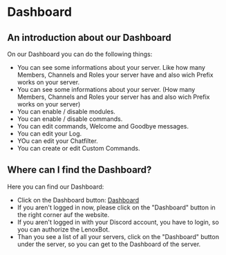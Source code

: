 # Dashboard

## An introduction about our Dashboard

On our Dashboard you can do the following things:

* You can see some informations about your server. Like how many Members, Channels and Roles your server have and also wich Prefix works on your server.
* You can see some informations about your server. \(How many Members, Channels and Roles your server has and also wich Prefix works on your server\)
* You can enable / disable modules.
* You can enable / disable commands.
* You can edit commands, Welcome and Goodbye messages.
* You can edit your Log.
* YOu can edit your Chatfilter.
* You can create or edit Custom Commands.

## Where can I find the Dashboard?

Here you can find our Dashboard:

* Click on the Dashboard button: [Dashboard](https://lenoxbot.com/dashboard/id/overview)
* If you aren't logged in now, please click on the "Dashboard" button in the right corner auf the website.
* If you aren't logged in with your Discord account, you have to login, so you can authorize the LenoxBot.
* Than you see a list of all your servers, click on the "Dashboard" button under the server, so you can get to the Dashboard of the server.

